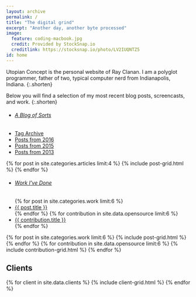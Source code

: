 ```yaml
---
layout: archive
permalink: /
title: "The digital grind"
excerpt: "Another day, another byte processed"
image:
  feature: coding-macbook.jpg
  credit: Provided by StockSnap.io
  creditlink: https://stocksnap.io/photo/LV2IUQNTZ5
id: home
---
```


Utopian Concept is the personal website of Ray Clanan. I am a polyglot programmer, father of two, typical computer nerd from Indianapolis, Indiana.
{:.shorten}

Below you will find a selection of my most recent blog posts, screencasts, and work.
{:.shorten}

<nav class="toc toc-left">
<ul>
  <li><h6><a href="{{ site.url }}/articles/">A Blog of Sorts <i class="fa fa-long-arrow-right"></i></a></h6></li>
  <li><a href="{{ site.url }}/tag/">Tag Archive</a></li>
  <li><a href="{{ site.url }}/2016/">Posts from 2016</a></li>
  <li><a href="{{ site.url }}/2015/">Posts from 2015</a></li>
  <li><a href="{{ site.url }}/2013/">Posts from 2013</a></li>
</ul>
</nav><!-- /.toc-left -->

<div class="tiles tiles-3-4">
{% for post in site.categories.articles limit:4 %}
  {% include post-grid.html %}
{% endfor %}
</div><!-- /.tiles-3-4 -->

<nav class="toc toc-left">
<ul>
  <li><h6><a href="{{ site.url }}/work/">Work I've Done <i class="fa fa-long-arrow-right"></i></a></h6></li>
  {% for post in site.categories.work limit:6 %}
    <li><a href="{{ site.url }}{{ post.url }}">{{ post.title }}</a></li>
  {% endfor %}
  {% for contribution in site.data.opensource limit:6 %}
    <li><a href="{{ contribution.url }}">{{ contribution.title }}</a></li>
  {% endfor %}
</ul>
</nav><!-- /.toc-left -->

<div class="tiles tiles-3-4">
{% for post in site.categories.work limit:6 %}
  {% include post-grid.html %}
{% endfor %}
{% for contribution in site.data.opensource limit:6 %}
  {% include contribution-grid.html %}
{% endfor %}
</div><!-- /.tiles-3-4 -->

<h2>Clients</h2>
<div class="tiles">
{% for client in site.data.clients %}
  {% include client-grid.html %}
{% endfor %}
</div><!-- /.tiles -->
